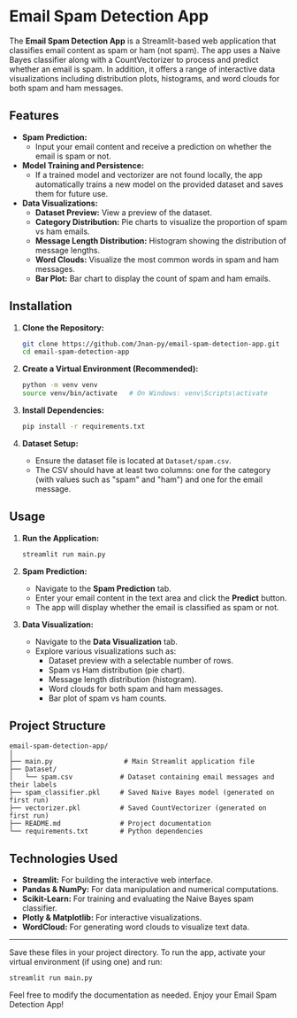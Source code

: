# Email Spam Detection App

The **Email Spam Detection App** is a Streamlit-based web application that classifies email content as spam or ham (not spam). The app uses a Naive Bayes classifier along with a CountVectorizer to process and predict whether an email is spam. In addition, it offers a range of interactive data visualizations including distribution plots, histograms, and word clouds for both spam and ham messages.

## Features

- **Spam Prediction:**
  - Input your email content and receive a prediction on whether the email is spam or not.
- **Model Training and Persistence:**
  - If a trained model and vectorizer are not found locally, the app automatically trains a new model on the provided dataset and saves them for future use.
- **Data Visualizations:**
  - **Dataset Preview:** View a preview of the dataset.
  - **Category Distribution:** Pie charts to visualize the proportion of spam vs ham emails.
  - **Message Length Distribution:** Histogram showing the distribution of message lengths.
  - **Word Clouds:** Visualize the most common words in spam and ham messages.
  - **Bar Plot:** Bar chart to display the count of spam and ham emails.

## Installation

1. **Clone the Repository:**

   ```bash
   git clone https://github.com/Jnan-py/email-spam-detection-app.git
   cd email-spam-detection-app
   ```

2. **Create a Virtual Environment (Recommended):**

   ```bash
   python -m venv venv
   source venv/bin/activate   # On Windows: venv\Scripts\activate
   ```

3. **Install Dependencies:**

   ```bash
   pip install -r requirements.txt
   ```

4. **Dataset Setup:**
   - Ensure the dataset file is located at `Dataset/spam.csv`.
   - The CSV should have at least two columns: one for the category (with values such as "spam" and "ham") and one for the email message.

## Usage

1. **Run the Application:**

   ```bash
   streamlit run main.py
   ```

2. **Spam Prediction:**

   - Navigate to the **Spam Prediction** tab.
   - Enter your email content in the text area and click the **Predict** button.
   - The app will display whether the email is classified as spam or not.

3. **Data Visualization:**
   - Navigate to the **Data Visualization** tab.
   - Explore various visualizations such as:
     - Dataset preview with a selectable number of rows.
     - Spam vs Ham distribution (pie chart).
     - Message length distribution (histogram).
     - Word clouds for both spam and ham messages.
     - Bar plot of spam vs ham counts.

## Project Structure

```
email-spam-detection-app/
│
├── main.py                  # Main Streamlit application file
├── Dataset/
│   └── spam.csv            # Dataset containing email messages and their labels
├── spam_classifier.pkl     # Saved Naive Bayes model (generated on first run)
├── vectorizer.pkl          # Saved CountVectorizer (generated on first run)
├── README.md               # Project documentation
└── requirements.txt        # Python dependencies
```

## Technologies Used

- **Streamlit:** For building the interactive web interface.
- **Pandas & NumPy:** For data manipulation and numerical computations.
- **Scikit-Learn:** For training and evaluating the Naive Bayes spam classifier.
- **Plotly & Matplotlib:** For interactive visualizations.
- **WordCloud:** For generating word clouds to visualize text data.

---

Save these files in your project directory. To run the app, activate your virtual environment (if using one) and run:

```bash
streamlit run main.py
```

Feel free to modify the documentation as needed. Enjoy your Email Spam Detection App!
